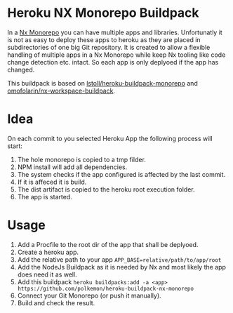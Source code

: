 # Heroku NX Monorepo Buildpack

In a [Nx Monorepo](https://nx.dev/) you can have multiple apps and libraries. Unfortunatly it is not as easy to deploy these apps to heroku as they are placed in subdirectories of one big Git repository. It is created to allow a flexible handling of multiple apps in a Nx Monorepo while keep Nx tooling like code change detection etc. intact. So each app is only deplyoed if the app has changed.

This buildpack is based on [lstoll/heroku-buildpack-monorepo](https://github.com/lstoll/heroku-buildpack-monorepo) and [omofolarin/nx-workspace-buildpack](https://github.com/omofolarin/nx-workspace-buildpack).

# Idea

On each commit to you selected Heroku App the following process will start:

1. The hole monorepo is copied to a tmp filder.
2. NPM install will add all dependencies.
3. The system checks if the app configured is affected by the last commit.
4. If it is affeced it is build.
5. The dist artifact is copied to the heroku root execution folder.
6. The app is started.

# Usage

1. Add a Procfile to the root dir of the app that shall be deplyoed.
2. Create a heroku app.
3. Add the relative path to your app `APP_BASE=relative/path/to/app/root`
4. Add the NodeJs Buildpack as it is needed by Nx and most likely the app does need it as well.
5. Add this buildpack `heroku buildpacks:add -a <app> https://github.com/polkemon/heroku-buildpack-nx-monorepo`
6. Connect your Git Monorepo (or push it manually).
7. Build and check the result.
